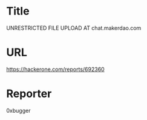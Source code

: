 # Title
UNRESTRICTED FILE UPLOAD AT chat.makerdao.com
# URL 
https://hackerone.com/reports/692360
# Reporter 
0xbugger

